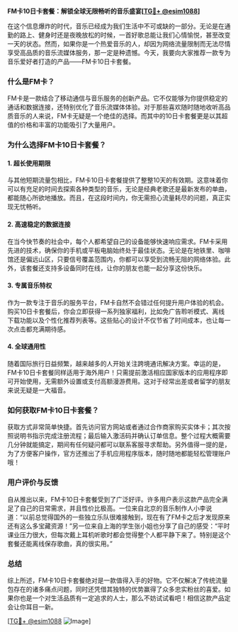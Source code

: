 **FM卡10日卡套餐：解锁全球无限畅听的音乐盛宴[[TG💪+ @esim1088](https://t.me/s/esim1088)]**

在这个信息爆炸的时代，音乐已经成为我们生活中不可或缺的一部分。无论是在通勤的路上、健身时还是夜晚放松的时候，一首好歌总能让我们心情愉悦，甚至改变一天的状态。然而，如果你是一个热爱音乐的人，却因为网络流量限制而无法尽情享受高品质的音乐流媒体服务，那一定是种遗憾。今天，我要向大家推荐一款专为音乐爱好者打造的产品——FM卡10日卡套餐。

### 什么是FM卡？

FM卡是一款结合了移动通信与音乐服务的创新产品。它不仅能够为你提供稳定的通话和数据连接，还特别优化了音乐流媒体体验。对于那些喜欢随时随地收听高品质音乐的人来说，FM卡无疑是一个绝佳的选择。而其中的10日卡套餐更是以其超值的价格和丰富的功能吸引了大量用户。

### 为什么选择FM卡10日卡套餐？

#### 1. 超长使用期限

与其他短期流量包相比，FM卡10日卡套餐提供了整整10天的有效期。这意味着你可以有充足的时间去探索各种类型的音乐，无论是经典老歌还是最新发布的单曲，都能随心所欲地播放。而且，在这段时间内，你无需担心流量耗尽的问题，真正实现无忧畅听。

#### 2. 高速稳定的数据连接

在当今快节奏的社会中，每个人都希望自己的设备能够快速响应需求。FM卡采用先进的技术，确保你的手机或平板电脑始终处于最佳状态。无论是在地铁里、咖啡馆还是偏远山区，只要信号覆盖范围内，你都可以享受到流畅无阻的网络体验。此外，该套餐还支持多设备同时在线，让你的朋友也能一起分享这份快乐。

#### 3. 专属音乐特权

作为一款专注于音乐的服务平台，FM卡自然不会错过任何提升用户体验的机会。购买10日卡套餐后，你会立即获得一系列独家福利，比如免广告聆听模式、离线下载功能以及个性化推荐列表等。这些贴心的设计不仅节省了时间成本，也让每一次点击都充满期待感。

#### 4. 全球通用性

随着国际旅行日益频繁，越来越多的人开始关注跨境通讯解决方案。幸运的是，FM卡10日卡套餐同样适用于海外用户！只需提前激活相应国家版本的应用程序即可开始使用，无需额外设置或支付高额漫游费用。这对于经常出差或者留学的朋友来说无疑是一大福音。

### 如何获取FM卡10日卡套餐？

获取方式非常简单快捷。首先访问官方网站或者通过合作商家购买实体卡；其次按照说明书指示完成注册流程；最后输入激活码并确认订单信息。整个过程大概需要几分钟就能搞定，期间有任何疑问都可以联系客服寻求帮助。另外值得一提的是，为了方便客户操作，官方还推出了手机应用程序版本，随时随地都能轻松管理账户哦！

### 用户评价与反馈

自从推出以来，FM卡10日卡套餐受到了广泛好评。许多用户表示这款产品完全满足了自己的日常需求，并且性价比极高。一位来自北京的音乐制作人小李说道：“以前总觉得国外的一些独立乐队很难接触到，现在有了FM卡之后才发现原来还有这么多宝藏资源！”另一位来自上海的学生张小姐也分享了自己的感受：“平时课业压力很大，但每次戴上耳机听歌时都会觉得整个人都平静下来了。特别是这个套餐还能离线保存歌曲，真的很实用。”

### 总结

综上所述，FM卡10日卡套餐绝对是一款值得入手的好物。它不仅解决了传统流量包存在的诸多痛点问题，同时还凭借其独特的优势赢得了众多忠实粉丝的喜爱。如果你也是一个对生活品质有一定追求的人士，那么不妨试试看吧！相信这款产品定会让你耳目一新。

[[TG💪+ @esim1088](https://t.me/s/esim1088) ![Image](https://i.postimg.cc/4NQfJmqS/Snipaste-2025-05-13-00-14-12.png)]